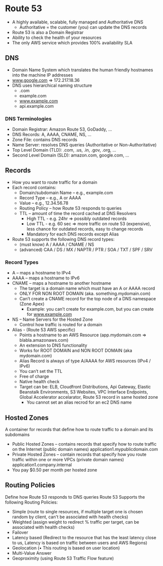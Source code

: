 # Route 53

- A highly available, scalable, fully managed and Authoritative DNS 
	- Authoritative = the customer (you) can update the DNS records 
- Route 53 is also a Domain Registrar 
- Ability to check the health of your resources 
- The only AWS service which provides 100% availability SLA

## DNS

- Domain Name System which translates the human friendly hostnames into the machine IP addresses
- www.google.com => 172.217.18.36
- DNS uses hierarchical naming structure
	- .com
	- example.com
	- www.example.com
	- api.example.com
### DNS Terminologies

- Domain Registrar: Amazon Route 53, GoDaddy, …
- DNS Records: A, AAAA, CNAME, NS, …
- Zone File: contains DNS records
- Name Server: resolves DNS queries (Authoritative or Non-Authoritative)
- Top Level Domain (TLD): .com, .us, .in, .gov, .org, …
- Second Level Domain (SLD): amazon.com, google.com, …

## Records

- How you want to route traffic for a domain
- Each record contains:
	- Domain/subdomain Name – e.g., example.com
	- Record Type – e.g., A or AAAA
	- Value – e.g., 12.34.56.78
	- Routing Policy – how Route 53 responds to queries
	- TTL – amount of time the record cached at DNS Resolvers
		- High TTL - e.g. 24hr => possibly outdated records
		- Low TTL - e.g. 60 sec => more traffic on route 53 (expensive), less chance for outdated records, easy to change records
		- Mandatory for each DNS records except Alias
- Route 53 supports the following DNS record types:
	- (must know) A / AAAA / CNAME / NS
	- (advanced) CAA / DS / MX / NAPTR / PTR / SOA / TXT / SPF / SRV

### Record Types 

- A – maps a hostname to IPv4
- AAAA – maps a hostname to IPv6
- CNAME – maps a hostname to another hostname
	- The target is a domain name which must have an A or AAAA record
	- ONLY FOR NON ROOT DOMAIN (aka. something.mydomain.com)
	- Can’t create a CNAME record for the top node of a DNS namespace (Zone Apex)
		- Example: you can’t create for example.com, but you can create for www.example.com
- NS – Name Servers for the Hosted Zone
	- Control how traffic is routed for a domain
- Alias - (Route 53 AWS specific)
	- Points a hostname to an AWS Resource (app.mydomain.com => blabla.amazonaws.com)
	- An extension to DNS functionality
	- Works for ROOT DOMAIN and NON ROOT DOMAIN (aka mydomain.com)
	- Alias Record is always of type A/AAAA for AWS resources (IPv4 / IPv6)
	- You can’t set the TTL
	- Free of charge
	- Native health check
	- Target can be: ELB, Cloudfront Distributions, Api Gateway, Elastic Beanstalk Environments, S3 Websites, VPC Interface Endpoints, Global Accelerator accelarator, Route 53 record in same hosted zone
		- You cannot set an alias recrod for an ec2 DNS name

## Hosted Zones

A container for records that define how to route traffic to a domain and its subdomains

- Public Hosted Zones – contains records that specify how to route traffic on the Internet (public domain names) application1.mypublicdomain.com
- Private Hosted Zones – contain records that specify how you route traffic within one or more VPCs (private domain names) application1.company.internal
- You pay $0.50 per month per hosted zone

## Routing Policies

Define how Route 53 responds to DNS queries
Route 53 Supports the following Routing Policies:
- Simple (route to single resources, if multiple target one is chosen random by client, can't be associated with health checks)
- Weighted (assign weight to redirect % traffic per target, can be associated with health checks)
- Failover 
- Latency based (Redirect to the resource that has the least latency close to us, Latency is based on traffic between users and AWS Regions)
- Geolocation (• This routing is based on user location)
- Multi-Value Answer 
- Geoproximity (using Route 53 Traffic Flow feature)